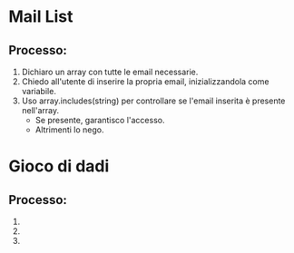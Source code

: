 # Mail List

## Processo:

1. Dichiaro un array con tutte le email necessarie.
2. Chiedo all'utente di inserire la propria email, inizializzandola come variabile.
3. Uso array.includes(string) per controllare se l'email inserita è presente nell'array.
    - Se presente, garantisco l'accesso.
    - Altrimenti lo nego.



# Gioco di dadi

## Processo:

1. 
2. 
3.